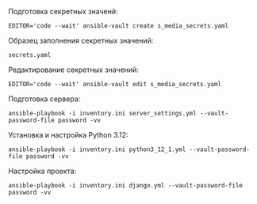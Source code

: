 Подготовка секретных значенй:

`EDITOR='code --wait' ansible-vault create s_media_secrets.yaml`

Образец заполнения секретных значений:

`secrets.yaml`

Редактирование секретных значений:

`EDITOR='code --wait' ansible-vault edit s_media_secrets.yaml`

Подготовка сервера:

`ansible-playbook -i inventory.ini server_settings.yml --vault-password-file password -vv`

Установка и настройка Python 3.12:

`ansible-playbook -i inventory.ini python3_12_1.yml --vault-password-file password -vv`


Настройка проекта:

`ansible-playbook -i inventory.ini django.yml --vault-password-file password -vv`
